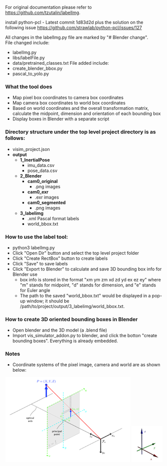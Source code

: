 For original documentation please refer to https://github.com/tzutalin/labelImg.  

install python-pcl - Latest commit 1d83d2d plus the solution on the following issue
https://github.com/strawlab/python-pcl/issues/127

All changes in the labelImg.py file are marked by "# Blender change".  
File changed include:
* labelImg.py
* libs/labelFile.py
* data/pretrained_classes.txt
File added include:
* create_blender_bbox.py
* pascal_to_yolo.py

### What the tool does
* Map pixel box coordinates to camera box coordinates
* Map camera box coordinates to world box coordinates
* Based on world coordinates and the overall transformation matrix, calculate the midpoint, dimension and orientation of each bounding box
* Display boxes in Blender with a separate script

### Directory structure under the top level project directory is as follows:
* visim_project.json
* **output**
    * **1_InertialPose**
        * imu_data.csv
        * pose_data.csv
    * **2_Blender**
        * **cam0_original** 
            * .png images
        * **cam0_exr** 
            * .exr images
        * **cam0_segmented** 
            * .png images
    * **3_labelimg**
        * .xml Pascal format labels
        * world_bbox.txt
        
### How to use the label tool:
* python3 labelImg.py
* Click "Open Dir" button and select the top level project folder
* Click "Create RectBox" button to create labels
* Click "Save" to save labels
* Click "Export to Blender" to calculate and save 3D bounding box info for Blender use
   * box info is stored in the format "xm ym zm xd zd yd ex ez ey" where "m" stands for midpoint, "d" stands for dimension, and "e" stands for Euler angle
   * The path to the saved "world_bbox.txt" would be displayed in a pop-up window; it should be /path/to/project/output/3_labelimg/world_bbox.txt.
   
### How to create 3D oriented bounding boxes in Blender
* Open blender and the 3D model (a .blend file)
* Import vis_simulator_addon.py to blender, and click the botton "create bounding boxes". Everything is already embedded.

### Notes
* Coordinate systems of the pixel image, camera and world are as shown below:
<img src="./demo/pixel_camera.png" width="400" title="pixel camera">
<img src="./demo/blender_coordinate_system.jpg" width="100" title="blender world">

